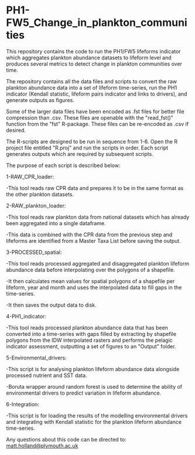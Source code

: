# PH1-FW5_Change_in_plankton_communities
This repository contains the code to run the PH1/FW5 lifeforms indicator which aggregates plankton abundance datasets to lifeform level and produces several metrics to detect 
change in plankton communities over time.

The repository contains all the data files and scripts to convert the raw plankton abundance data into a set of lifeform time-series, run the PH1 indicator
(Kendall statistic, lifeform pairs indicator and links to drivers), and generate outputs as figures.

Some of the larger data files have been encoded as .fst files for better file compression than .csv. 
These files are openable with the "read_fst()" function from the "fst" R-package. These files can be re-encoded as .csv if desired. 

The R-scripts are designed to be run in sequence from 1-6. Open the R project file entitled "R.proj" and run the scripts in order. 
Each script generates outputs which are required by subsequent scripts.

The purpose of each script is described below:

1-RAW_CPR_loader:
  
  -This tool reads raw CPR data and prepares it to be in the same format as the other plankton datasets.
  
2-RAW_plankton_loader:
  
  -This tool reads raw plankton data from national datasets which has already been aggregated into a single dataframe. 
  
  -This data is combined with the CPR data from the previous step and lifeforms are identified from a Master Taxa List before saving the output.
  
3-PROCESSED_spatial:
  
  -This tool reads processed aggregated and disaggregated plankton lifeform abundance data before interpolating over the polygons of a shapefile. 
  
  -It then calculates mean values for spatial polygons of a shapefile per lifeform, year and month and uses the interpolated data to fill gaps in the time-series. 
  
  -It then saves the output data to disk.
  
4-PH1_indicator:
  
  -This tool reads processed plankton abundance data that has been converted into a time-series with gaps filled by extracting by shapefile polygons 
  from the IDW interpolated rasters and performs the pelagic indicator assessment, outputting a set of figures to an "Output" folder.
  
5-Environmental_drivers:
  
  -This script is for analysing plankton lifeform abundance data alongside processed nutrient and SST data.
  
  -Boruta wrapper around random forest is used to determine the ability of environmental drivers to predict variation in lifeform abundance. 
  
6-Integration:
  
  -This script is for loading the results of the modelling environmental drivers and integrating with Kendall statistic for the plankton lifeform abundance time-series.
  

Any questions about this code can be directed to: matt.holland@plymouth.ac.uk


